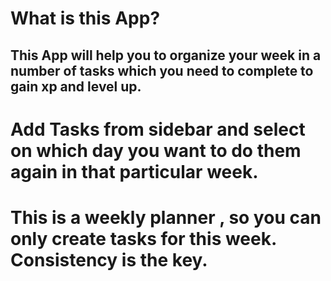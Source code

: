 # What is this App?

## This App will help you to organize your week in a number of tasks which you need to complete to gain xp and level up.

# Add Tasks from sidebar and select on which day you want to do them again in that particular week.

# This is a weekly planner , so you can only create tasks for this week. Consistency is the key.
